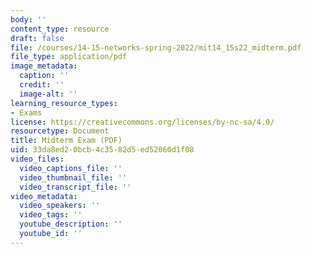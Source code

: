 ```yaml
---
body: ''
content_type: resource
draft: false
file: /courses/14-15-networks-spring-2022/mit14_15s22_midterm.pdf
file_type: application/pdf
image_metadata:
  caption: ''
  credit: ''
  image-alt: ''
learning_resource_types:
- Exams
license: https://creativecommons.org/licenses/by-nc-sa/4.0/
resourcetype: Document
title: Midterm Exam (PDF)
uid: 33da8ed2-0bcb-4c35-82d5-ed52060d1f08
video_files:
  video_captions_file: ''
  video_thumbnail_file: ''
  video_transcript_file: ''
video_metadata:
  video_speakers: ''
  video_tags: ''
  youtube_description: ''
  youtube_id: ''
---
```


